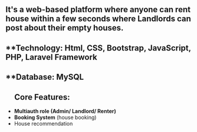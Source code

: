 ##  It's a web-based platform where anyone can rent house within a few seconds where Landlords can post about their empty houses.

## **Technology: Html, CSS, Bootstrap, JavaScript, PHP, Laravel Framework
## **Database: MySQL

<ul>
<h2>Core Features:</h2> 
    <li><b>Multiauth role (Admin/ Landlord/ Renter)</b></li>
    <li><b>Booking System</b> (house booking)</li>
    <li>House recommendation</li>
    